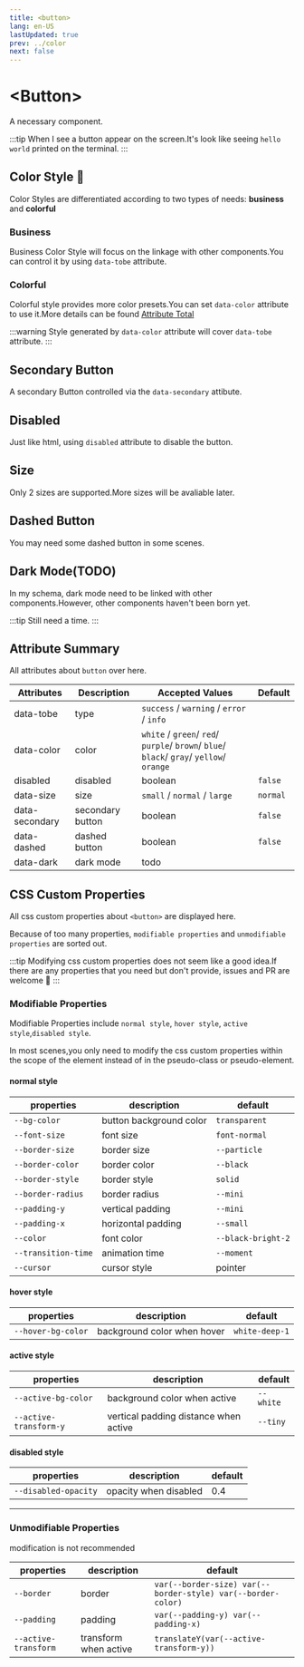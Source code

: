 ```yaml
---
title: <button>
lang: en-US
lastUpdated: true
prev: ../color
next: false
---
```


# \<Button>

A necessary component.

:::tip
When I see a button appear on the screen.It's look like seeing `hello world` printed on the terminal.
:::

## Color Style 🎨

Color Styles are differentiated according to two types of needs: **business** and **colorful**

### Business

Business Color Style will focus on the linkage with other components.You can control it by using `data-tobe` attribute.

<demo src="../../.vuepress/components/button/ButtonTobe.vue" title="Works well despite the fixed color." />

### Colorful

Colorful style provides more color presets.You can set `data-color` attribute to use it.More details can be found [Attribute Total](./#Attributes)

<demo src="../../.vuepress/components/button/ButtonColor.vue" title="The world is not black or white."/>

:::warning
Style generated by `data-color` attribute will cover `data-tobe` attribute.
:::

## Secondary Button

A secondary Button controlled via the `data-secondary` attibute.

<demo src="../../.vuepress/components/button/ButtonSecondary.vue" title="Secondary buttons sometimes are necessary." />

## Disabled

Just like html, using `disabled` attribute to disable the button.

<demo src="../../.vuepress/components/button/ButtonDisabled.vue" title="This equipment has too low durability to be used." />

## Size

Only 2 sizes are supported.More sizes will be avaliable later.

<demo src="../../.vuepress/components/button/ButtonSize.vue" title="There are always some big kids and some little kids in a classroom." />

## Dashed Button

You may need some dashed button in some scenes.

<demo src="../../.vuepress/components/button/ButtonDashed.vue" />

## Dark Mode(TODO)

In my schema, dark mode need to be linked with other components.However, other components haven't been born yet.

:::tip
Still need a time.
:::

## Attribute Summary

All attributes about `button` over here.

| Attributes     | Description      | Accepted Values                                                                          | Default  |
| -------------- | ---------------- | ---------------------------------------------------------------------------------------- | -------- |
| data-tobe      | type             | `success` / `warning` / `error` / `info`                                                 |          |
| data-color     | color            | `white` / `green`/ `red`/ `purple`/ `brown`/ `blue`/ `black`/ `gray`/ `yellow`/ `orange` |          |
| disabled       | disabled         | boolean                                                                                  | `false`  |
| data-size      | size             | `small` / `normal` / `large`                                                             | `normal` |
| data-secondary | secondary button | boolean                                                                                  | `false`  |
| data-dashed    | dashed button    | boolean                                                                                  | `false`  |
| data-dark      | dark mode        | todo                                                                                     |          |

## CSS Custom Properties

All css custom properties about `<button>` are displayed here.

Because of too many properties, `modifiable properties` and `unmodifiable properties` are sorted out.

:::tip
Modifying css custom properties does not seem like a good idea.If there are any properties that you need but don't provide, issues and PR are welcome 👏
:::

### Modifiable Properties

Modifiable Properties include `normal style`, `hover style`, `active style`,`disabled style`.

In most scenes,you only need to modify the css custom properties within the scope of the element instead of in the pseudo-class or pseudo-element.

#### normal style

| properties          | description             | default            |
| ------------------- | ----------------------- | ------------------ |
| `--bg-color`        | button background color | `transparent`      |
| `--font-size`       | font size               | `font-normal`      |
| `--border-size`     | border size             | `--particle`       |
| `--border-color`    | border color            | `--black`          |
| `--border-style`    | border style            | `solid`            |
| `--border-radius`   | border radius           | `--mini`           |
| `--padding-y`       | vertical padding        | `--mini`           |
| `--padding-x`       | horizontal padding      | `--small`          |
| `--color`           | font color              | `--black-bright-2` |
| `--transition-time` | animation time          | `--moment`         |
| `--cursor`          | cursor style            | pointer            |

#### hover style

| properties         | description                 | default        |
| ------------------ | --------------------------- | -------------- |
| `--hover-bg-color` | background color when hover | `white-deep-1` |

#### active style

| properties             | description                           | default   |
| ---------------------- | ------------------------------------- | --------- |
| `--active-bg-color`    | background color when active          | `--white` |
| `--active-transform-y` | vertical padding distance when active | `--tiny`  |

#### disabled style

| properties           | description           | default |
| -------------------- | --------------------- | ------- |
| `--disabled-opacity` | opacity when disabled | 0.4     |

---

### Unmodifiable Properties

modification is not recommended

| properties           | description           | default                                                      |
| -------------------- | --------------------- | ------------------------------------------------------------ |
| `--border`           | border                | `var(--border-size) var(--border-style) var(--border-color)` |
| `--padding`          | padding               | `var(--padding-y) var(--padding-x)`                          |
| `--active-transform` | transform when active | `translateY(var(--active-transform-y))`                      |
